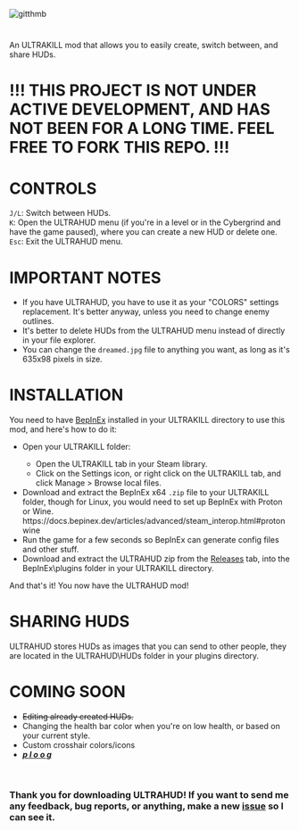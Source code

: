 ![gitthmb](https://user-images.githubusercontent.com/48518572/146666961-45be2f27-47f5-4e50-9d97-b60a2410fdb7.png)
#
An ULTRAKILL mod that allows you to easily create, switch between, and share HUDs.

# !!! THIS PROJECT IS NOT UNDER ACTIVE DEVELOPMENT, AND HAS NOT BEEN FOR A LONG TIME. FEEL FREE TO FORK THIS REPO. !!!

<h1>CONTROLS</h1>
<code>J/L</code>: Switch between HUDs.<br>
<code>K</code>: Open the ULTRAHUD menu (if you're in a level or in the Cybergrind and have the game paused), where you can create a new HUD or delete one.<br>
<code>Esc</code>: Exit the ULTRAHUD menu.<br>

<h1>IMPORTANT NOTES</h1>
<ul>
    <li>If you have ULTRAHUD, you have to use it as your "COLORS" settings replacement. It's better anyway, unless you need to change enemy outlines.</li>
    <li>It's better to delete HUDs from the ULTRAHUD menu instead of directly in your file explorer.</li>
    <li>You can change the <code>dreamed.jpg</code> file to anything you want, as long as it's 635x98 pixels in size.</li>
</ul>

<h1>INSTALLATION</h1>
You need to have <a href=https://github.com/BepInEx/BepInEx/releases>BepInEx</a> installed in your ULTRAKILL directory to use this mod, and here's how to do it:
<ul>
    <li>Open your ULTRAKILL folder:</li>
        <ul>
            <li>Open the ULTRAKILL tab in your Steam library.</li>
            <li>Click on the Settings icon, or right click on the ULTRAKILL tab, and click Manage > Browse local files.</li>
        </ul>
    <li>Download and extract the BepInEx x64 <code>.zip</code> file to your ULTRAKILL folder, though for Linux, you would need to set up BepInEx with Proton or Wine. https://docs.bepinex.dev/articles/advanced/steam_interop.html#protonwine
    </li>
    <li>Run the game for a few seconds so BepInEx can generate config files and other stuff.</li>
    <li>Download and extract the ULTRAHUD zip from the <a href="https://github.com/Captain-Ravioli/ULTRAHUD/releases">Releases</a> tab, into the BepInEx\plugins folder in your ULTRAKILL directory.</li>
</ul>
And that's it! You now have the ULTRAHUD mod!<br>

<h1>SHARING HUDS</h1>
ULTRAHUD stores HUDs as images that you can send to other people, they are located in the ULTRAHUD\HUDs folder in your plugins directory.<br>

<h1>COMING SOON</h1>
<ul>
    <li><strike>Editing already created HUDs.</strike></li>
    <li>Changing the health bar color when you're on low health, or based on your current style.</li>
    <li>Custom crosshair colors/icons</li>
    <li><b><i><u>p  l  o  o  g</u></b></i></li>
</ul><br>

<h3>Thank you for downloading ULTRAHUD! If you want to send me any feedback, bug reports, or anything, make a new <a href="https://github.com/Captain-Ravioli/ULTRAHUD/issues/new/choose">issue</a> so I can see it.
